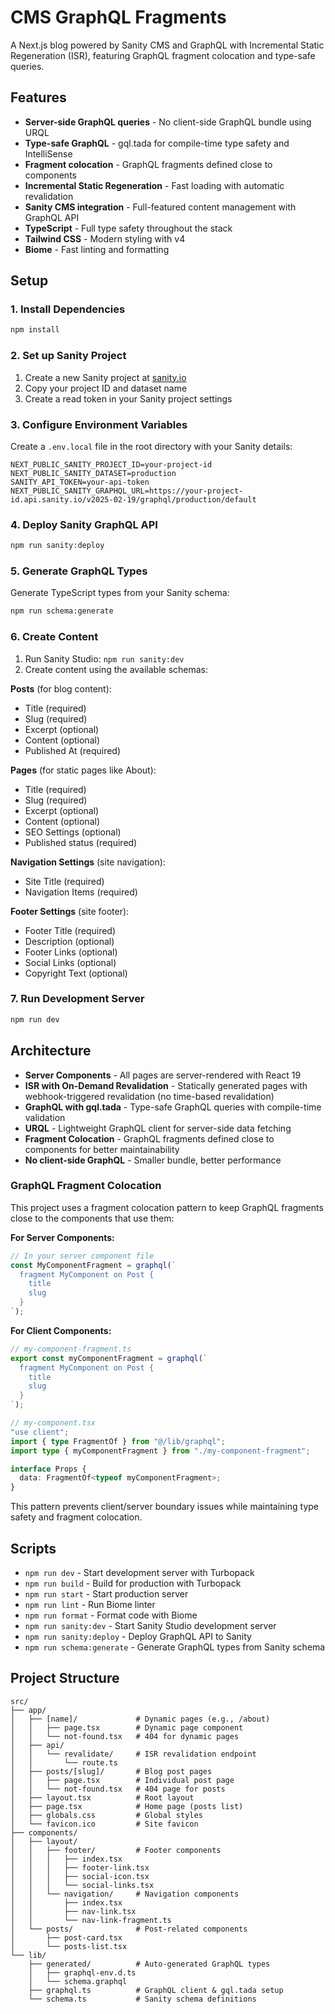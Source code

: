 # CMS GraphQL Fragments

A Next.js blog powered by Sanity CMS and GraphQL with Incremental Static Regeneration (ISR), featuring GraphQL fragment colocation and type-safe queries.

## Features

- **Server-side GraphQL queries** - No client-side GraphQL bundle using URQL
- **Type-safe GraphQL** - gql.tada for compile-time type safety and IntelliSense
- **Fragment colocation** - GraphQL fragments defined close to components
- **Incremental Static Regeneration** - Fast loading with automatic revalidation
- **Sanity CMS integration** - Full-featured content management with GraphQL API
- **TypeScript** - Full type safety throughout the stack
- **Tailwind CSS** - Modern styling with v4
- **Biome** - Fast linting and formatting

## Setup

### 1. Install Dependencies

```bash
npm install
```

### 2. Set up Sanity Project

1. Create a new Sanity project at [sanity.io](https://sanity.io)
2. Copy your project ID and dataset name
3. Create a read token in your Sanity project settings

### 3. Configure Environment Variables

Create a `.env.local` file in the root directory with your Sanity details:

```env
NEXT_PUBLIC_SANITY_PROJECT_ID=your-project-id
NEXT_PUBLIC_SANITY_DATASET=production
SANITY_API_TOKEN=your-api-token
NEXT_PUBLIC_SANITY_GRAPHQL_URL=https://your-project-id.api.sanity.io/v2025-02-19/graphql/production/default
```

### 4. Deploy Sanity GraphQL API

```bash
npm run sanity:deploy
```

### 5. Generate GraphQL Types

Generate TypeScript types from your Sanity schema:

```bash
npm run schema:generate
```

### 6. Create Content

1. Run Sanity Studio: `npm run sanity:dev`
2. Create content using the available schemas:

**Posts** (for blog content):
- Title (required)
- Slug (required)
- Excerpt (optional)
- Content (optional)
- Published At (required)

**Pages** (for static pages like About):
- Title (required)
- Slug (required)
- Excerpt (optional)
- Content (optional)
- SEO Settings (optional)
- Published status (required)

**Navigation Settings** (site navigation):
- Site Title (required)
- Navigation Items (required)

**Footer Settings** (site footer):
- Footer Title (required)
- Description (optional)
- Footer Links (optional)
- Social Links (optional)
- Copyright Text (optional)

### 7. Run Development Server

```bash
npm run dev
```

## Architecture

- **Server Components** - All pages are server-rendered with React 19
- **ISR with On-Demand Revalidation** - Statically generated pages with webhook-triggered revalidation (no time-based revalidation)
- **GraphQL with gql.tada** - Type-safe GraphQL queries with compile-time validation
- **URQL** - Lightweight GraphQL client for server-side data fetching
- **Fragment Colocation** - GraphQL fragments defined close to components for better maintainability
- **No client-side GraphQL** - Smaller bundle, better performance

### GraphQL Fragment Colocation

This project uses a fragment colocation pattern to keep GraphQL fragments close to the components that use them:

**For Server Components:**
```typescript
// In your server component file
const MyComponentFragment = graphql(`
  fragment MyComponent on Post {
    title
    slug
  }
`);
```

**For Client Components:**
```typescript
// my-component-fragment.ts
export const myComponentFragment = graphql(`
  fragment MyComponent on Post {
    title
    slug
  }
`);

// my-component.tsx
"use client";
import { type FragmentOf } from "@/lib/graphql";
import type { myComponentFragment } from "./my-component-fragment";

interface Props {
  data: FragmentOf<typeof myComponentFragment>;
}
```

This pattern prevents client/server boundary issues while maintaining type safety and fragment colocation.

## Scripts

- `npm run dev` - Start development server with Turbopack
- `npm run build` - Build for production with Turbopack
- `npm run start` - Start production server
- `npm run lint` - Run Biome linter
- `npm run format` - Format code with Biome
- `npm run sanity:dev` - Start Sanity Studio development server
- `npm run sanity:deploy` - Deploy GraphQL API to Sanity
- `npm run schema:generate` - Generate GraphQL types from Sanity schema

## Project Structure

```
src/
├── app/
│   ├── [name]/             # Dynamic pages (e.g., /about)
│   │   ├── page.tsx        # Dynamic page component
│   │   └── not-found.tsx   # 404 for dynamic pages
│   ├── api/
│   │   └── revalidate/     # ISR revalidation endpoint
│   │       └── route.ts
│   ├── posts/[slug]/       # Blog post pages
│   │   ├── page.tsx        # Individual post page
│   │   └── not-found.tsx   # 404 page for posts
│   ├── layout.tsx          # Root layout
│   ├── page.tsx            # Home page (posts list)
│   ├── globals.css         # Global styles
│   └── favicon.ico         # Site favicon
├── components/
│   ├── layout/
│   │   ├── footer/         # Footer components
│   │   │   ├── index.tsx
│   │   │   ├── footer-link.tsx
│   │   │   ├── social-icon.tsx
│   │   │   └── social-links.tsx
│   │   └── navigation/     # Navigation components
│   │       ├── index.tsx
│   │       ├── nav-link.tsx
│   │       └── nav-link-fragment.ts
│   └── posts/              # Post-related components
│       ├── post-card.tsx
│       └── posts-list.tsx
└── lib/
    ├── generated/          # Auto-generated GraphQL types
    │   ├── graphql-env.d.ts
    │   └── schema.graphql
    ├── graphql.ts          # GraphQL client & gql.tada setup
    └── schema.ts           # Sanity schema definitions
```

